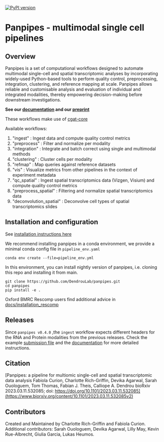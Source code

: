 [![PyPI version](https://badge.fury.io/py/panpipes.svg)](https://badge.fury.io/py/panpipes)

# Panpipes - multimodal single cell pipelines

## Overview

Panpipes is a set of computational workflows designed to automate multimodal single-cell and spatial transcriptomic analyses by incorporating widely-used Python-based tools to perform quality control, preprocessing, integration, clustering, and reference mapping at scale.
Panpipes allows reliable and customisable analysis and evaluation of individual and integrated modalities, thereby empowering decision-making before downstream investigations.

**See our [documentation](https://panpipes-pipelines.readthedocs.io/en/latest/) and our [preprint](https://www.biorxiv.org/content/10.1101/2023.03.11.532085v2)**  

These workflows make use of [cgat-core](https://github.com/cgat-developers/cgat-core)

Available workflows:

1. "ingest" : Ingest data and compute quality control metrics
2. "preprocess" : Filter and normalize per modality
3. "integration" : Integrate and batch correct using single and multimodal methods
4. "clustering" : Cluster cells per modality
5. "refmap" : Map queries against reference datasets
6. "vis" : Visualize metrics from other pipelines in the context of experiment metadata
7. "qc_spatial" : Ingest spatial transcriptomics data (Vizgen, Visium) and compute quality control metrics
8. "preprocess_spatial" : Filtering and normalize spatial transcriptomics data
9. "deconvolution_spatial" : Deconvolve cell types of spatial transcriptomics slides

## Installation and configuration

See [installation instructions here](https://panpipes-pipelines.readthedocs.io/en/latest/install.html)

We recommend installing panpipes in a conda environment, we provide a minimal conda config file in `pipeline_env.yaml`

```
conda env create --file=pipeline_env.yml 
```

In this environment, you can install nightly version of panpipes, i.e. cloning this repo and installing it from main.

```
git clone https://github.com/DendrouLab/panpipes.git
cd panpipes
pip install -e .
```


Oxford BMRC Rescomp users find additional advice in [docs/installation_rescomp](https://github.com/DendrouLab/panpipes/blob/main/docs/installation_rescomp.md)

## Releases

Since `panpipes v0.4.0` ,the `ingest` workflow expects different headers for the RNA and Protein modalities from the previous releases.
Check the example [submission file](https://github.com/DendrouLab/panpipes/blob/main/docs/usage/sample_file_qc_mm.md) and the [documentation](https://panpipes-pipelines.readthedocs.io/en/latest/usage/setup_for_qc_mm.html) for more detailed instructions.

## Citation

[Panpipes: a pipeline for multiomic single-cell and spatial transcriptomic data analysis
Fabiola Curion, Charlotte Rich-Griffin, Devika Agarwal, Sarah Ouologuem, Tom Thomas, Fabian J. Theis, Calliope A. Dendrou
bioRxiv 2023.03.11.532085; doi: https://doi.org/10.1101/2023.03.11.532085](https://www.biorxiv.org/content/10.1101/2023.03.11.532085v2)

## Contributors

Created and Maintained by Charlotte Rich-Griffin and Fabiola Curion.
Additional contributors: Sarah Ouologuem, Devika Agarwal, Lilly May, Kevin Rue-Albrecht, Giulia Garcia, Lukas Heumos.
